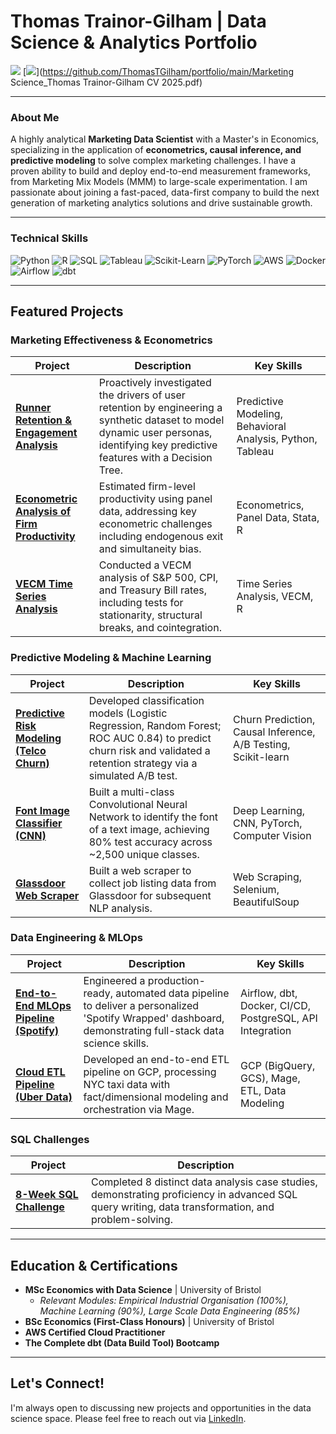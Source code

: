 # Thomas Trainor-Gilham | Data Science & Analytics Portfolio

[<img src="https://img.shields.io/badge/LinkedIn-0077B5?style=for-the-badge&logo=linkedin&logoColor=white" />](https://www.linkedin.com/in/thomastgilham/)
[<img src="https://img.shields.io/badge/Resume-PDF-D14836?style=for-the-badge&logo=adobeacrobatreader&logoColor=white" />](https://github.com/ThomasTGilham/portfolio/main/Marketing Science_Thomas Trainor-Gilham CV 2025.pdf)

---

### About Me
A highly analytical **Marketing Data Scientist** with a Master's in Economics, specializing in the application of **econometrics, causal inference, and predictive modeling** to solve complex marketing challenges. I have a proven ability to build and deploy end-to-end measurement frameworks, from Marketing Mix Models (MMM) to large-scale experimentation. I am passionate about joining a fast-paced, data-first company to build the next generation of marketing analytics solutions and drive sustainable growth.

---

###  Technical Skills

![Python](https://img.shields.io/badge/Python-3776AB?style=for-the-badge&logo=python&logoColor=white)
![R](https://img.shields.io/badge/R-276DC3?style=for-the-badge&logo=r&logoColor=white)
![SQL](https://img.shields.io/badge/SQL-4479A1?style=for-the-badge&logo=postgresql&logoColor=white)
![Tableau](https://img.shields.io/badge/Tableau-E97627?style=for-the-badge&logo=tableau&logoColor=white)
![Scikit-Learn](https://img.shields.io/badge/scikit--learn-%23F7931E.svg?style=for-the-badge&logo=scikit-learn&logoColor=white)
![PyTorch](https://img.shields.io/badge/PyTorch-EE4C2C?style=for-the-badge&logo=pytorch&logoColor=white)
![AWS](https://img.shields.io/badge/AWS-232F3E?style=for-the-badge&logo=amazon-aws&logoColor=white)
![Docker](https://img.shields.io/badge/Docker-2496ED?style=for-the-badge&logo=docker&logoColor=white)
![Airflow](https://img.shields.io/badge/Airflow-017CEE?style=for-the-badge&logo=apache-airflow&logoColor=white)
![dbt](https://img.shields.io/badge/dbt-FF694B?style=for-the-badge&logo=dbt&logoColor=white)

---

## Featured Projects

### Marketing Effectiveness & Econometrics
| Project | Description | Key Skills |
|---|---|---|
| [**Runner Retention & Engagement Analysis**](https://github.com/ThomasTGilham/runna-retention-analysis) | Proactively investigated the drivers of user retention by engineering a synthetic dataset to model dynamic user personas, identifying key predictive features with a Decision Tree. | Predictive Modeling, Behavioral Analysis, Python, Tableau |
| [**Econometric Analysis of Firm Productivity**](https://github.com/ThomasTGilham/panel-data-OlleyPakesFramework-bootstrap) | Estimated firm-level productivity using panel data, addressing key econometric challenges including endogenous exit and simultaneity bias. | Econometrics, Panel Data, Stata, R |
| [**VECM Time Series Analysis**](https://github.com/ThomasTGilham/Macro_VECM_TimeSeries_Analysis) | Conducted a VECM analysis of S&P 500, CPI, and Treasury Bill rates, including tests for stationarity, structural breaks, and cointegration. | Time Series Analysis, VECM, R |

### Predictive Modeling & Machine Learning
| Project | Description | Key Skills |
|---|---|---|
| [**Predictive Risk Modeling (Telco Churn)**](https://github.com/ThomasTGilham/Churn_Funnel_Analysis_Project_Telco) | Developed classification models (Logistic Regression, Random Forest; ROC AUC 0.84) to predict churn risk and validated a retention strategy via a simulated A/B test. | Churn Prediction, Causal Inference, A/B Testing, Scikit-learn |
| [**Font Image Classifier (CNN)**](https://github.com/ThomasTGilham/Font_Image_Classifier_ML_CW) | Built a multi-class Convolutional Neural Network to identify the font of a text image, achieving 80% test accuracy across ~2,500 unique classes. | Deep Learning, CNN, PyTorch, Computer Vision |
| [**Glassdoor Web Scraper**](https://github.com/ThomasTGilham/Glassdoor-Job-Listings-Scraper) | Built a web scraper to collect job listing data from Glassdoor for subsequent NLP analysis. | Web Scraping, Selenium, BeautifulSoup |

### Data Engineering & MLOps
| Project | Description | Key Skills |
|---|---|---|
| [**End-to-End MLOps Pipeline (Spotify)**](https://github.com/ThomasTGilham/My-Spotify-Wrapped) | Engineered a production-ready, automated data pipeline to deliver a personalized 'Spotify Wrapped' dashboard, demonstrating full-stack data science skills. | Airflow, dbt, Docker, CI/CD, PostgreSQL, API Integration |
| [**Cloud ETL Pipeline (Uber Data)**](https://github.com/katiehuangx/data-engineering/tree/main/Uber%20Project) | Developed an end-to-end ETL pipeline on GCP, processing NYC taxi data with fact/dimensional modeling and orchestration via Mage. | GCP (BigQuery, GCS), Mage, ETL, Data Modeling |

### SQL Challenges
| Project | Description |
|---|---|
| [**8-Week SQL Challenge**](https://github.com/ThomasTGilham/8-Week-SQL-Challenge) | Completed 8 distinct data analysis case studies, demonstrating proficiency in advanced SQL query writing, data transformation, and problem-solving. |

---

## Education & Certifications
* **MSc Economics with Data Science** | University of Bristol
    * *Relevant Modules: Empirical Industrial Organisation (100%), Machine Learning (90%), Large Scale Data Engineering (85%)*
* **BSc Economics (First-Class Honours)** | University of Bristol
* **AWS Certified Cloud Practitioner**
* **The Complete dbt (Data Build Tool) Bootcamp**

---

## Let's Connect!
I'm always open to discussing new projects and opportunities in the data science space. Please feel free to reach out via [LinkedIn](https://www.linkedin.com/in/thomastgilham/).
